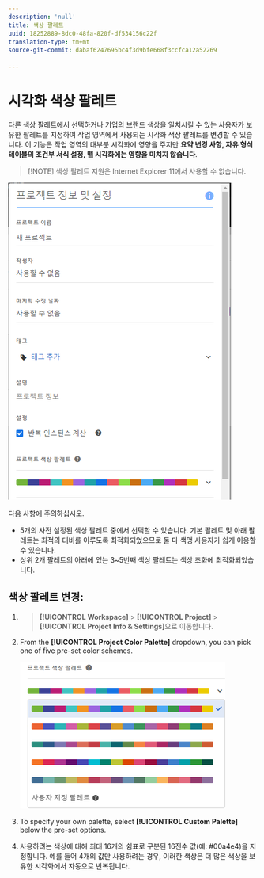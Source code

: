 ```yaml
---
description: 'null'
title: 색상 팔레트
uuid: 18252889-8dc0-48fa-820f-df534156c22f
translation-type: tm+mt
source-git-commit: dabaf6247695bc4f3d9bfe668f3ccfca12a52269

---
```



# 시각화 색상 팔레트

다른 색상 팔레트에서 선택하거나 기업의 브랜드 색상을 일치시킬 수 있는 사용자가 보유한 팔레트를 지정하여 작업 영역에서 사용되는 시각화 색상 팔레트를 변경할 수 있습니다. 이 기능은 작업 영역의 대부분 시각화에 영향을 주지만 **요약 변경 사항, 자유 형식 테이블의 조건부 서식 설정, 맵 시각화에는 영향을 미치지 않습니다**.

>[!NOTE] 색상 팔레트 지원은 Internet Explorer 11에서 사용할 수 없습니다.

![](assets/color_palettes.png)

다음 사항에 주의하십시오.

* 5개의 사전 설정된 색상 팔레트 중에서 선택할 수 있습니다. 기본 팔레트 및 아래 팔레트는 최적의 대비를 이루도록 최적화되었으므로 둘 다 색맹 사용자가 쉽게 이용할 수 있습니다.
* 상위 2개 팔레트의 아래에 있는 3~5번째 색상 팔레트는 색상 조화에 최적화되었습니다.

## 색상 팔레트 변경:

1. > **[!UICONTROL Workspace]** > **[!UICONTROL Project]** > **[!UICONTROL Project Info & Settings]**&#x200B;으로 이동합니다.
1. From the **[!UICONTROL Project Color Palette]** dropdown, you can pick one of five pre-set color schemes.

   ![](assets/custom_palette.png)

1. To specify your own palette, select **[!UICONTROL Custom Palette]** below the pre-set options.
1. 사용하려는 색상에 대해 최대 16개의 쉼표로 구분된 16진수 값(예: #00a4e4)을 지정합니다. 예를 들어 4개의 값만 사용하려는 경우, 이러한 색상은 더 많은 색상을 보유한 시각화에서 자동으로 반복됩니다.

